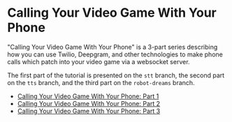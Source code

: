 # Calling Your Video Game With Your Phone

"Calling Your Video Game With Your Phone" is a 3-part series describing how you can use Twilio, Deepgram, and other technologies
to make phone calls which patch into your video game via a websocket server.

The first part of the tutorial is presented on the `stt` branch, the second part on the `tts` branch, and the third part on the `robot-dreams` branch.

* [Calling Your Video Game With Your Phone: Part 1](https://github.com/nikolawhallon/game-twilio-deepgram-distributor/tree/stt)
* [Calling Your Video Game With Your Phone: Part 2](https://github.com/nikolawhallon/game-twilio-deepgram-distributor/tree/tts)
* [Calling Your Video Game With Your Phone: Part 3](https://github.com/nikolawhallon/game-twilio-deepgram-distributor/tree/robot-dreams)
